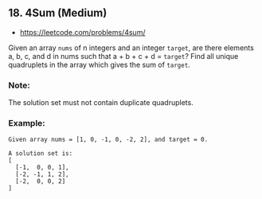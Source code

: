 ## 18. 4Sum (Medium)
- <https://leetcode.com/problems/4sum/>

Given an array `nums` of n integers and an integer `target`, are there elements a, b, c, and d in nums such that a + b + c + d = `target`? Find all unique quadruplets in the array which gives the sum of `target`.

### Note:
The solution set must not contain duplicate quadruplets.

### Example:
    Given array nums = [1, 0, -1, 0, -2, 2], and target = 0.
    
    A solution set is:
    [
      [-1,  0, 0, 1],
      [-2, -1, 1, 2],
      [-2,  0, 0, 2]
    ]
